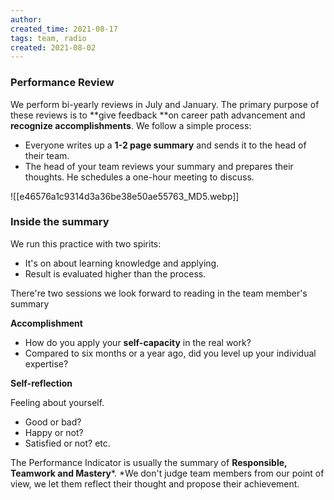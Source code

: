 ```yaml
---
author: 
created_time: 2021-08-17
tags: team, radio
created: 2021-08-02
---
```


### Performance Review 

We perform bi-yearly reviews in July and January. The primary purpose of these reviews is to **give feedback **on career path advancement and **recognize accomplishments**. We follow a simple process:

* Everyone writes up a **1-2 page summary** and sends it to the head of their team.
* The head of your team reviews your summary and prepares their thoughts. He schedules a one-hour meeting to discuss.

![[e46576a1c9314d3a36be38e50ae55763_MD5.webp]]


### Inside the summary

We run this practice with two spirits:

* It's on about learning knowledge and applying.
* Result is evaluated higher than the process.

There're two sessions we look forward to reading in the team member's summary

**Accomplishment**

* How do you apply your **self-capacity** in the real work?
* Compared to six months or a year ago, did you level up your individual expertise?

**Self-reflection**

Feeling about yourself.

* Good or bad?
* Happy or not?
* Satisfied or not? etc.

The Performance Indicator is usually the summary of **Responsible, Teamwork **and** Mastery***. *We don't judge team members from our point of view, we let them reflect their thought and propose their achievement. 
